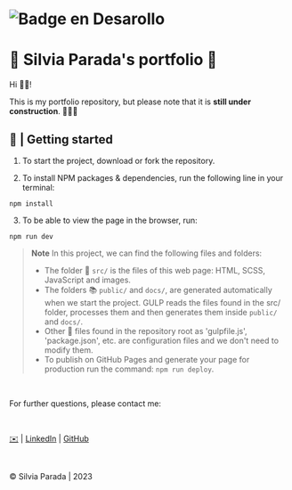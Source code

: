 # ![Badge en Desarollo](https://img.shields.io/badge/STATUS-IN%20PROGRESS-green)

# 💫 Silvia Parada's portfolio 💫

Hi 👋🏻!

This is my portfolio repository, but please note that it is **still under construction**. 👩🏻‍💻 

## 🎲 | Getting started

1. To start the project, download or fork the repository.

2. To install NPM packages & dependencies, run the following line in your terminal:
~~~
npm install
~~~

3. To be able to view the page in the browser, run:
~~~
npm run dev
~~~

> **Note** In this project, we can find the following files and folders:
>- The folder 📂 `src/` is the files of this web page: HTML, SCSS, JavaScript and images.
>- The folders 📚 `public/` and `docs/`, are generated automatically when we start the project. GULP reads the files found in the src/ folder, processes them and then generates them inside `public/` and `docs/`.
>- Other 📝 files found in the repository root as 'gulpfile.js', 'package.json', etc. are configuration files and we don't need to modify them.
>-  To publish on GitHub Pages and generate your page for production run the command: `npm run deploy`.


&nbsp;


For further questions, please contact me:

&nbsp;

[✉️](mailto:silviaparadag@yahoo.es) | [LinkedIn](https://www.linkedin.com/in/silviaparadag/) | [GitHub](https://github.com/silviaparadag)

&nbsp;


© Silvia Parada | 2023 

